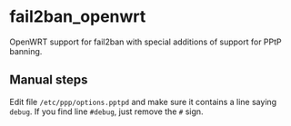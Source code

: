 # fail2ban_openwrt
OpenWRT support for fail2ban with special additions of support for PPtP banning.

## Manual steps

Edit file `/etc/ppp/options.pptpd` and make sure it contains a line saying `debug`. If you find line `#debug`, just remove the `#` sign.